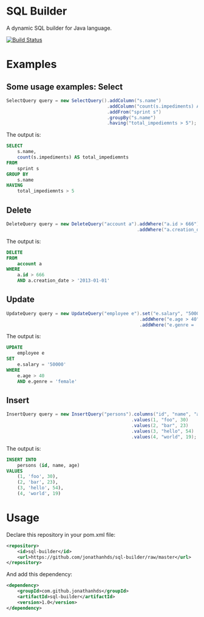 SQL Builder
===========

A dynamic SQL builder for Java language.

[![Build Status](https://secure.travis-ci.org/jonathanhds/sql-builder.png?branch=master)](http://travis-ci.org/jonathanhds/sql-builder)

Examples
=======
Some usage examples:
Select
-------
```java
SelectQuery query = new SelectQuery().addColumn("s.name")
                                     .addColumn("count(s.impediments) AS total_impediemnts")
                                     .addFrom("sprint s")
                                     .groupBy("s.name")
                                     .having("total_impediemnts > 5");
```

The output is:

```sql
SELECT
    s.name,
    count(s.impediments) AS total_impediemnts
FROM
    sprint s
GROUP BY
    s.name
HAVING
    total_impediemnts > 5
```
Delete
-------
```java
DeleteQuery query = new DeleteQuery("account a").addWhere("a.id > 666")
                                                .addWhere("a.creation_date > '2013-01-01'");
```

The output is:

```sql
DELETE
FROM
    account a
WHERE
    a.id > 666
    AND a.creation_date > '2013-01-01'
```
Update
---------
```java
UpdateQuery query = new UpdateQuery("employee e").set("e.salary", "50000")
                                                 .addWhere("e.age > 40")
                                                 .addWhere("e.genre = 'female'");
```

The output is:

```sql
UPDATE
    employee e
SET
    e.salary = '50000'
WHERE
    e.age > 40
    AND e.genre = 'female'
```

Insert
-------
```java
InsertQuery query = new InsertQuery("persons").columns("id", "name", "age")
                                              .values(1, "foo", 30)
                                              .values(2, "bar", 23)
                                              .values(3, "hello", 54)
                                              .values(4, "world", 19);
```

The output is:

```sql
INSERT INTO
    persons (id, name, age)
VALUES
    (1, 'foo', 30),
    (2, 'bar', 23),
    (3, 'hello', 54),
    (4, 'world', 19)
```

Usage
=======
Declare this repository in your pom.xml file:

```xml
<repository>
    <id>sql-builder</id>
    <url>https://github.com/jonathanhds/sql-builder/raw/master</url>
</repository>
```

And add this dependency:

```xml
<dependency>
    <groupId>com.github.jonathanhds</groupId>
    <artifactId>sql-builder</artifactId>
    <version>1.0</version>
</dependency>
```
